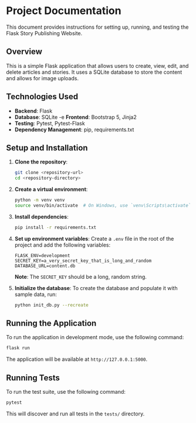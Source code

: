 # Project Documentation

This document provides instructions for setting up, running, and testing the Flask Story Publishing Website.

## Overview

This is a simple Flask application that allows users to create, view, edit, and delete articles and stories. It uses a SQLite database to store the content and allows for image uploads.

## Technologies Used

-   **Backend**: Flask
-   **Database**: SQLite
-e   **Frontend**: Bootstrap 5, Jinja2
-   **Testing**: Pytest, Pytest-Flask
-   **Dependency Management**: pip, requirements.txt

## Setup and Installation

1.  **Clone the repository**:
    ```bash
    git clone <repository-url>
    cd <repository-directory>
    ```

2.  **Create a virtual environment**:
    ```bash
    python -m venv venv
    source venv/bin/activate  # On Windows, use `venv\Scripts\activate`
    ```

3.  **Install dependencies**:
    ```bash
    pip install -r requirements.txt
    ```

4.  **Set up environment variables**:
    Create a `.env` file in the root of the project and add the following variables:
    ```
    FLASK_ENV=development
    SECRET_KEY=a_very_secret_key_that_is_long_and_random
    DATABASE_URL=content.db
    ```
    **Note**: The `SECRET_KEY` should be a long, random string.

5.  **Initialize the database**:
    To create the database and populate it with sample data, run:
    ```bash
    python init_db.py --recreate
    ```

## Running the Application

To run the application in development mode, use the following command:
```bash
flask run
```
The application will be available at `http://127.0.0.1:5000`.

## Running Tests

To run the test suite, use the following command:
```bash
pytest
```
This will discover and run all tests in the `tests/` directory.
